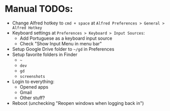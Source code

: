 # Manual TODOs:

* Change Alfred hotkey to `cmd + space` at `Alfred Preferences > General > Alfred Hotkey`
* Keyboard settings at `Preferences > Keyboard > Input Sources`:
    * Add Portuguese as a keyboard input source 
    * Check "Show Input Menu in menu bar"
* Setup Google Drive folder to `~/gd` in Preferences
* Setup favorite folders in Finder
    * `~`
    * `dev`
    * `gd`
    * `screenshots`
* Login to everything:
    * Opened apps
    * Gmail
    * Other stuff?
* Reboot (unchecking "Reopen windows when logging back in")
